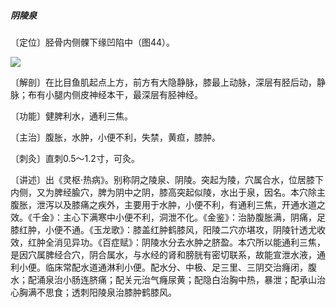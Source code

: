 ##### 阴陵泉

〔定位〕胫骨内侧髁下缘凹陷中（图44）。

![](./img/图44.jpg)

〔解剖〕在比目鱼肌起点上方，前方有大隐静脉，膝最上动脉，深层有胫后动，静脉；布有小腿内侧皮神经本干，最深层有胫神经。

〔功能〕健脾利水，通利三焦。

〔主治〕腹胀，水肿，小便不利，失禁，黄疸，膝肿。

〔刺灸〕直刺0.5～1.2寸，可灸。

〔讲述〕出《灵枢·热病》。别称阴之陵泉、阴陵。突起为陵，穴属合水，位居膝下内侧，又为脾经腧穴，脾为阴中之阴，膝高突起似陵，水出于泉，因名。本穴除主腹胀，泄泻以及膝痛之疾外，主要用于水肿，小便不利，有通利三焦，开通水道之效。《千金》：主心下满寒中小便不利，洞泄不化。《金鉴》：治胁腹胀满，阴痛，足膝红肿，小便不通。《玉龙歌》：膝盖红肿鹤膝风，阳陵二穴亦堪攻，阴陵针透尤收效，红肿全消见异功。《百症赋》：阴陵水分去水肿之脐盈。本穴所以能通利三焦，是因穴属脾经合穴，阴合属水，与水经的肾和膀胱有密切联系，故能宣泄水液，通利小便。临床常配水道通淋利小便。配水分、中极、足三里、三阴交治癃闭，腹水；配涌泉治小肠连脐痛；配关元治气癃尿黄；配隐白治胸中热，暴泄；配承山治心胸满不思食；透刺阳陵泉治膝肿鹤膝风。
